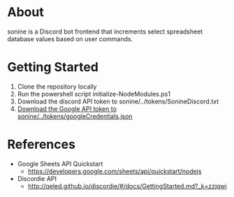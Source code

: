 # About
sonine is a Discord bot frontend that increments select spreadsheet database values based on user commands.



# Getting Started
1. Clone the repository locally
2. Run the powershell script initialize-NodeModules.ps1
3. Download the discord API token to sonine/../tokens/SonineDiscord.txt
4. [Download the Google API token to sonine/../tokens/googleCredentials.json](https://developers.google.com/workspace/guides/create-credentials)




# References
- Google Sheets API Quickstart
  - https://developers.google.com/sheets/api/quickstart/nodejs
- Discordie API
  - http://qeled.github.io/discordie/#/docs/GettingStarted.md?_k=zzjqwj
